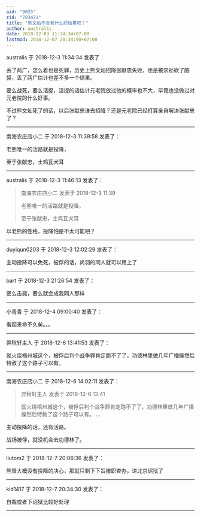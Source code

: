 ```yaml
---
aid: "9025"
zid: "783471"
title: "熊文灿不会有什么好结果吧？"
author: australis
date: 2018-12-03 11:34:34+07:00
lastmod: 2018-12-07 20:34:00+07:00
---
```


australis 于 2018-12-3 11:34:34 发表了：

丢了两广，怎么着也是死罪，历史上熊文灿招降张献忠失败，也是被崇祯砍了脑袋，丢了两广估计也差不多一个结果。

要么战死，要么活捉，活捉的话估计元老院放过他的概率也不大，毕竟也没做过对元老院的什么好事。

不过熊文灿死了的话，以后张献忠谁去招降？还是元老院已经打算亲自解决张献忠了？

---

南海农庄店小二 于 2018-12-3 11:39:58 发表了：

老熊唯一的活路就是投降，

至于张献忠，土鸡瓦犬耳

---

australis 于 2018-12-3 11:46:13 发表了：

> 南海农庄店小二 发表于 2018-12-3 11:39
>
> 老熊唯一的活路就是投降，
>
> 至于张献忠，土鸡瓦犬耳

以老熊的性格，投降怕是不太可能吧？

---

duyiqun0203 于 2018-12-3 12:02:29 发表了：

主动投降可以免死，被俘的话，尚羽的同人就可以用上了

---

bart 于 2018-12-3 21:26:54 发表了：

要么击毙，要么就会成我同人那样

---

小青青 于 2018-12-4 09:00:40 发表了：

看起来命不久矣。。。

---

羿秋轩主人 于 2018-12-6 13:41:53 发表了：

就火烧梧州城这个，被俘后判个战争罪肯定跑不了了，功德林里做几年广播操然后特赦了这个路子可以有。

---

南海农庄店小二 于 2018-12-6 14:02:11 发表了：

> 羿秋轩主人 发表于 2018-12-6 13:41
>
> 就火烧梧州城这个，被俘后判个战争罪肯定跑不了了，功德林里做几年广播操然后特赦了这个路子可以有。 ...

主动投降的话，还有活路。

战场被俘，就没机会去功德林了。

---

liutom2 于 2018-12-7 20:06:36 发表了：

熊督大概没有投降的决心，那就只剩下下旨撤职查办，进北京诏狱了

---

kid1417 于 2018-12-7 20:34:30 发表了：

自裁或者下诏狱比较好处理

---
